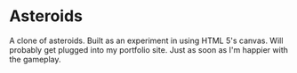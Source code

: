 Asteroids
=========
A clone of asteroids. Built as an experiment in using HTML 5's canvas.
Will probably get plugged into my portfolio site. Just as soon as I'm
happier with the gameplay.
